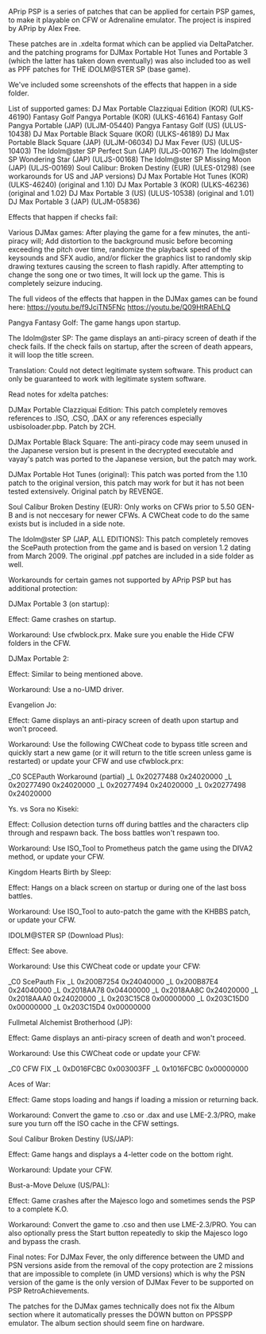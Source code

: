 APrip PSP is a series of patches that can be applied for certain PSP games, to make it playable on CFW or Adrenaline emulator. The project is inspired by APrip by Alex Free.

These patches are in .xdelta format which can be applied via DeltaPatcher. and the patching programs for DJMax Portable Hot Tunes and Portable 3 (which the latter has taken down eventually) was also included too as well as PPF patches for THE iDOLM@STER SP (base game).

We've included some screenshots of the effects that happen in a side folder.

List of supported games:
DJ Max Portable Clazziquai Edition (KOR) (ULKS-46190)
Fantasy Golf Pangya Portable (K0R) (ULKS-46164)
Fantasy Golf Pangya Portable (JAP) (ULJM-05440)
Pangya Fantasy Golf (US) (ULUS-10438)
DJ Max Portable Black Square (KOR) (ULKS-46189)
DJ Max Portable Black Square (JAP) (ULJM-06034)
DJ Max Fever (US) (ULUS-10403)
The Idolm@ster SP Perfect Sun (JAP) (ULJS-00167)
The Idolm@ster SP Wondering Star (JAP) (ULJS-00168)
The Idolm@ster SP Missing Moon (JAP) (ULJS-00169)
Soul Calibur: Broken Destiny (EUR) (ULES-01298) (see workarounds for US and JAP versions)
DJ Max Portable Hot Tunes (KOR) (ULKS-46240) (original and 1.10)
DJ Max Portable 3 (KOR) (ULKS-46236) (original and 1.02)
DJ Max Portable 3 (US) (ULUS-10538) (original and 1.01)
DJ Max Portable 3 (JAP) (ULJM-05836)

Effects that happen if checks fail:

Various DJMax games:
After playing the game for a few minutes, the anti-piracy will; Add distortion to the background music before becoming exceeding the pitch over time, randomize the playback speed of the keysounds and SFX audio, and/or flicker the graphics list to randomly skip drawing textures causing the screen to flash rapidly. After attempting to change the song one or two times, It will lock up the game. This is completely seizure inducing.

The full videos of the effects that happen in the DJMax games can be found here:
https://youtu.be/f9JciTN5FNc
https://youtu.be/Q09HtRAEhLQ

Pangya Fantasy Golf:
The game hangs upon startup.

The Idolm@ster SP:
The game displays an anti-piracy screen of death if the check fails. If the check fails on startup, after the screen of death appears, it will loop the title screen.

Translation:
Could not detect legitimate system software.
This product can only be guaranteed to work with legitimate system software.

Read notes for xdelta patches:

DJMax Portable Clazziquai Edition:
This patch completely removes references to .ISO, .CSO, .DAX or any references especially usbisoloader.pbp. Patch by 2CH.

DJMax Portable Black Square:
The anti-piracy code may seem unused in the Japanese version but is present in the decrypted executable and vayay's patch was ported to the Japanese version, but the patch may work.

DJMax Portable Hot Tunes (original):
This patch was ported from the 1.10 patch to the original version, this patch may work for but it has not been tested extensively. Original patch by REVENGE.

Soul Calibur Broken Destiny (EUR):
Only works on CFWs prior to 5.50 GEN-B and is not neccesary for newer CFWs. A CWCheat code to do the same exists but is included in a side note.

The Idolm@ster SP (JAP, ALL EDITIONS):
This patch completely removes the ScePauth protection from the game and is based on version 1.2 dating from March 2009. The original .ppf patches are included in a side folder as well.

Workarounds for certain games not supported by APrip PSP but has additional protection:

DJMax Portable 3 (on startup):

Effect: Game crashes on startup.

Workaround:
Use cfwblock.prx. Make sure you enable the Hide CFW folders in the CFW.

DJMax Portable 2:

Effect: Similar to being mentioned above.

Workaround:
Use a no-UMD driver.

Evangelion Jo:

Effect: Game displays an anti-piracy screen of death upon startup and won't proceed.

Workaround:
Use the following CWCheat code to bypass title screen and quickly start a new game (or it will return to the title screen unless game is restarted) or update your CFW and use cfwblock.prx:

_C0 SCEPauth Workaround (partial)
_L 0x20277488 0x24020000
_L 0x20277490 0x24020000
_L 0x20277494 0x24020000
_L 0x20277498 0x24020000

Ys. vs Sora no Kiseki:

Effect: Collusion detection turns off during battles and the characters clip through and respawn back. The boss battles won't respawn too.

Workaround:
Use ISO_Tool to Prometheus patch the game using the DIVA2 method, or update your CFW.

Kingdom Hearts Birth by Sleep:

Effect: Hangs on a black screen on startup or during one of the last boss battles.

Workaround:
Use ISO_Tool to auto-patch the game with the KHBBS patch, or update your CFW.

IDOLM@STER SP (Download Plus):

Effect: See above.

Workaround:
Use this CWCheat code or update your CFW:

_C0 ScePauth Fix
_L 0x200B7254 0x24040000
_L 0x200B87E4 0x24040000
_L 0x2018AA78 0x04400000
_L 0x2018AA8C 0x24020000
_L 0x2018AAA0 0x24020000
_L 0x203C15C8 0x00000000
_L 0x203C15D0 0x00000000
_L 0x203C15D4 0x00000000

Fullmetal Alchemist Brotherhood (JP):

Effect: Game displays an anti-piracy screen of death and won't proceed.

Workaround:
Use this CWCheat code or update your CFW:

_C0 CFW FIX
_L 0xD016FCBC 0x003003FF
_L 0x1016FCBC 0x00000000

Aces of War:

Effect: Game stops loading and hangs if loading a mission or returning back.

Workaround:
Convert the game to .cso or .dax and use LME-2.3/PRO, make sure you turn off the ISO cache in the CFW settings.

Soul Calibur Broken Destiny (US/JAP): 

Effect: Game hangs and displays a 4-letter code on the bottom right.

Workaround:
Update your CFW.

Bust-a-Move Deluxe (US/PAL):

Effect: Game crashes after the Majesco logo and sometimes sends the PSP to a complete K.O.

Workaround:
Convert the game to .cso and then use LME-2.3/PRO. You can also optionally press the Start button repeatedly to skip the Majesco logo and bypass the crash.

Final notes:
For DJMax Fever, the only difference between the UMD and PSN versions aside from the removal of the copy protection are 2 missions that are impossible to complete (in UMD versions) which is why the PSN version of the game is the only version of DJMax Fever to be supported on PSP RetroAchievements.

The patches for the DJMax games technically does not fix the Album section where it automatically presses the DOWN button on PPSSPP emulator. The album section should seem fine on hardware.
